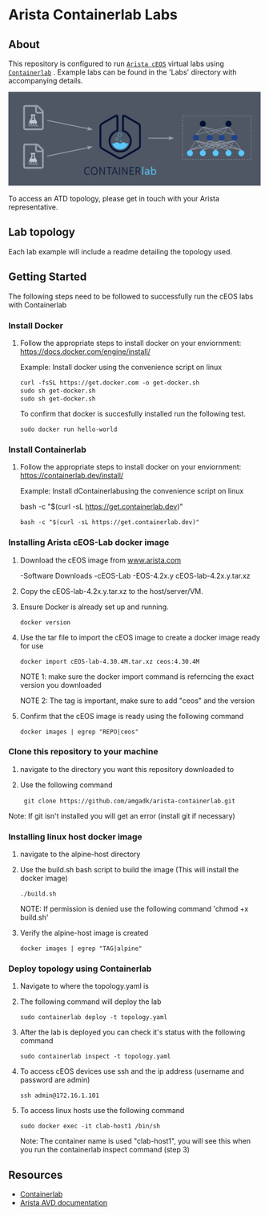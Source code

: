 # Arista Containerlab Labs



## About

This repository is configured to run [`Arista cEOS`](https://containerlab.dev/manual/kinds/ceos/) virtual labs using [`Containerlab`](https://containerlab.dev/) . Example labs can be found in the 'Labs' directory with accompanying details.

<p align="center">
  <img src='docs/imgs/image1.png' alt='Arista cEOS and Containerlab'/>
</p>

To access an ATD topology, please get in touch with your Arista representative.

## Lab topology

Each lab example will include a readme detailing the topology used.

## Getting Started

The following steps need to be followed to successfully run the cEOS labs with Containerlab

### Install Docker


1. Follow the appropriate steps to install docker on your enviornment: https://docs.docker.com/engine/install/

     Example: Install docker using the convenience script on linux

    ```shell
    curl -fsSL https://get.docker.com -o get-docker.sh
    sudo sh get-docker.sh
    sudo sh get-docker.sh
    ```
 
     To confirm that docker is succesfully installed run the following test.

    ```shell
    sudo docker run hello-world
    ```
### Install Containerlab


1. Follow the appropriate steps to install docker on your enviornment: https://containerlab.dev/install/

   Example: Install dContainerlabusing the convenience script on linux

      bash -c "$(curl -sL https://get.containerlab.dev)"

    ```shell
    bash -c "$(curl -sL https://get.containerlab.dev)"
    ```


### Installing Arista cEOS-Lab docker image

1. Download the cEOS image from www.arista.com

      -Software Downloads
         -cEOS-Lab
            -EOS-4.2x.y
               cEOS-lab-4.2x.y.tar.xz

2. Copy the cEOS-lab-4.2x.y.tar.xz to the host/server/VM.

3. Ensure Docker is already set up and running.

    ```shell
    docker version
    ```

4. Use the tar file to import the cEOS image to create a docker image ready for use

   ```shell
   docker import cEOS-lab-4.30.4M.tar.xz ceos:4.30.4M
   ```

    NOTE 1: make sure the docker import command is referncing the exact version you downloaded 

    NOTE 2: The tag is important, make sure to add "ceos" and the version 

5. Confirm that the cEOS image is ready using the following command

    ```shell
    docker images | egrep "REPO|ceos"
    ```
### Clone this repository to your machine

1. navigate to the directory you want this repository downloaded to

2. Use the following command

   ``` git clone https://github.com/amgadk/arista-containerlab.git```
   
Note: If git isn't installed you will get an error (install git if necessary)

### Installing linux host docker image

1. navigate to the alpine-host directory

2. Use the build.sh bash script to build the image (This will install the docker image)

   ```shell
   ./build.sh
   ```

   NOTE: If permission is denied use the following command 'chmod +x build.sh' 

3. Verify the alpine-host image is created

   ```shell
   docker images | egrep "TAG|alpine"
   ```

### Deploy topology using Containerlab

1. Navigate to where the topology.yaml is

2. The following command will deploy the lab

    ```shell
    sudo containerlab deploy -t topology.yaml
    ```

3. After the lab is deployed you can check it's status with the following command

    ```shell
    sudo containerlab inspect -t topology.yaml
    ```


4. To access cEOS devices use ssh and the ip address (username and password are admin)

    ```shell
    ssh admin@172.16.1.101
    ```

5. To access linux hosts use the following command

    ```shell
    sudo docker exec -it clab-host1 /bin/sh
    ```

   Note: The container name is used "clab-host1", you will see this when you run the containerlab inspect command (step 3)


## Resources

- [Containerlab](https://containerlab.dev/)
- [Arista AVD documentation](https://avd.arista.com)

